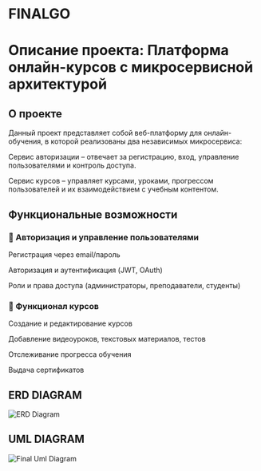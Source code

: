 # FINALGO

# Описание проекта: Платформа онлайн-курсов с микросервисной архитектурой
## О проекте
Данный проект представляет собой веб-платформу для онлайн-обучения, в которой реализованы два независимых микросервиса:

Сервис авторизации – отвечает за регистрацию, вход, управление пользователями и контроль доступа.

Сервис курсов – управляет курсами, уроками, прогрессом пользователей и их взаимодействием с учебным контентом.

## Функциональные возможности
### 🔹 Авторизация и управление пользователями

Регистрация через email/пароль

Авторизация и аутентификация (JWT, OAuth)

Роли и права доступа (администраторы, преподаватели, студенты)

### 🔹 Функционал курсов

Создание и редактирование курсов

Добавление видеоуроков, текстовых материалов, тестов

Отслеживание прогресса обучения

Выдача сертификатов

## ERD DIAGRAM
![ERD Diagram](https://github.com/user-attachments/assets/263f776f-55e6-4afa-aacb-9120e56228f6)

## UML DIAGRAM
![Final Uml Diagram](https://github.com/user-attachments/assets/bba88203-df7c-4933-a7e6-b3a4a4c35105)

